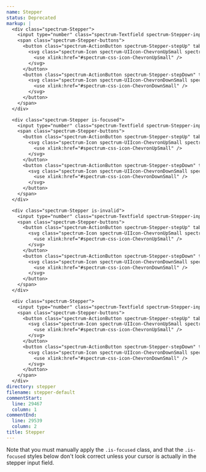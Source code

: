 ```yaml
---
name: Stepper
status: Deprecated
markup: |
  <div class="spectrum-Stepper">
    <input type="number" class="spectrum-Textfield spectrum-Stepper-input" placeholder="Enter a number" min="-2" max="2" step="0.5">
    <span class="spectrum-Stepper-buttons">
      <button class="spectrum-ActionButton spectrum-Stepper-stepUp" tabindex="-1">
        <svg class="spectrum-Icon spectrum-UIIcon-ChevronUpSmall spectrum-Stepper-stepUpIcon" focusable="false" aria-hidden="true">
          <use xlink:href="#spectrum-css-icon-ChevronUpSmall" />
        </svg>
      </button>
      <button class="spectrum-ActionButton spectrum-Stepper-stepDown" tabindex="-1">
        <svg class="spectrum-Icon spectrum-UIIcon-ChevronDownSmall spectrum-Stepper-stepDownIcon" focusable="false" aria-hidden="true">
          <use xlink:href="#spectrum-css-icon-ChevronDownSmall" />
        </svg>
      </button>
    </span>
  </div>

  <div class="spectrum-Stepper is-focused">
    <input type="number" class="spectrum-Textfield spectrum-Stepper-input" placeholder="Enter a number" min="-2" max="2" step="0.5">
    <span class="spectrum-Stepper-buttons">
      <button class="spectrum-ActionButton spectrum-Stepper-stepUp" tabindex="-1">
        <svg class="spectrum-Icon spectrum-UIIcon-ChevronUpSmall spectrum-Stepper-stepUpIcon" focusable="false" aria-hidden="true">
          <use xlink:href="#spectrum-css-icon-ChevronUpSmall" />
        </svg>
      </button>
      <button class="spectrum-ActionButton spectrum-Stepper-stepDown" tabindex="-1">
        <svg class="spectrum-Icon spectrum-UIIcon-ChevronDownSmall spectrum-Stepper-stepDownIcon" focusable="false" aria-hidden="true">
          <use xlink:href="#spectrum-css-icon-ChevronDownSmall" />
        </svg>
      </button>
    </span>
  </div>

  <div class="spectrum-Stepper is-invalid">
    <input type="number" class="spectrum-Textfield spectrum-Stepper-input" placeholder="Enter a number" min="-2" max="2" step="0.5">
    <span class="spectrum-Stepper-buttons">
      <button class="spectrum-ActionButton spectrum-Stepper-stepUp" tabindex="-1">
        <svg class="spectrum-Icon spectrum-UIIcon-ChevronUpSmall spectrum-Stepper-stepUpIcon" focusable="false" aria-hidden="true">
          <use xlink:href="#spectrum-css-icon-ChevronUpSmall" />
        </svg>
      </button>
      <button class="spectrum-ActionButton spectrum-Stepper-stepDown" tabindex="-1">
        <svg class="spectrum-Icon spectrum-UIIcon-ChevronDownSmall spectrum-Stepper-stepDownIcon" focusable="false" aria-hidden="true">
          <use xlink:href="#spectrum-css-icon-ChevronDownSmall" />
        </svg>
      </button>
    </span>
  </div>

  <div class="spectrum-Stepper">
    <input type="number" class="spectrum-Textfield spectrum-Stepper-input" placeholder="Enter a number" min="-2" max="2" step="0.5" disabled>
    <span class="spectrum-Stepper-buttons">
      <button class="spectrum-ActionButton spectrum-Stepper-stepUp" tabindex="-1" disabled>
        <svg class="spectrum-Icon spectrum-UIIcon-ChevronUpSmall spectrum-Stepper-stepUpIcon" focusable="false" aria-hidden="true">
          <use xlink:href="#spectrum-css-icon-ChevronUpSmall" />
        </svg>
      </button>
      <button class="spectrum-ActionButton spectrum-Stepper-stepDown" tabindex="-1" disabled>
        <svg class="spectrum-Icon spectrum-UIIcon-ChevronDownSmall spectrum-Stepper-stepDownIcon" focusable="false" aria-hidden="true">
          <use xlink:href="#spectrum-css-icon-ChevronDownSmall" />
        </svg>
      </button>
    </span>
  </div>
directory: stepper
filename: stepper-default
commentStart:
  line: 29467
  column: 1
commentEnd:
  line: 29539
  column: 2
title: Stepper
---
```

Note that you must manually apply the `.is-focused` class, and that the `.is-focused` styles below don't look correct unless your cursor is actually in the stepper input field.